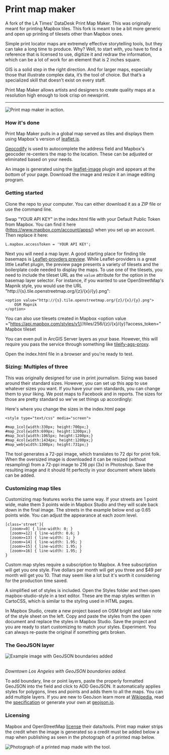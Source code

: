 Print map maker
===============
A fork of the LA Times' DataDesk Print Map Maker. This was originally meant for printing Mapbox tiles. This fork is meant to be a bit more generic and open up printing of  tilesets other than Mapbox ones.

Simple print locator maps are extremely effective storytelling tools, but they can take a long time to produce. Why? Well, to start with, you have to find a reference that is licensed to use, digitize it and redraw the information, which can be a lot of work for an element that is 2 inches square.

GIS is a solid step in the right direction. And for larger maps, especially those that illustrate complex data, it’s the tool of choice. But that’s a specialized skill that doesn’t exist on every staff.

Print Map Maker allows artists and designers to create quality maps at a resolution high enough to look crisp on newsprint.
* * *

![Print map maker in action.](img/print-map-maker-example.gif)

### How it's done

Print Map Maker pulls in a global map served as tiles and displays them using Mapbox's version of [leaflet.js](http://leafletjs.com/).

[Geocodify](https://github.com/datadesk/jquery-geocodify) is used to autocomplete the address field and Mapbox's geocoder re-centers the map to the location. These can be adjusted or eliminated based on your needs.

An image is generated using the [leaflet-image](https://github.com/mapbox/leaflet-image) plugin and appears at the bottom of your page. Download the image and resize it an image editing program.

### Getting started

Clone the repo to your computer. You can either download it as a ZIP file or use the command line.

Swap "YOUR API KEY" in the index.html file with your Default Public Token from Mapbox. You can find it here (https://www.mapbox.com/account/apps/) when you set up an account. Then replace it here:

    L.mapbox.accessToken = 'YOUR API KEY';

Next you will need a map layer. A good starting place for finding tile basemaps is [Leaflet-provders preview](http://leaflet-extras.github.io/leaflet-providers/preview/). While Leaflet-providers is a great little Leaflet plugin, the preview page presents a variety of tilesets and the boilerplate code needed to display the maps. To use one of the tilesets, you need to include the tileset URL as the `value` attribute for the option in the basemap layer selector. For instance, if you wanted to use OpenStreetMap's Mapnik style, you would use the URL "http://{s}.tile.openstreetmap.org/{z}/{x}/{y}.png":

    <option value="http://{s}.tile.openstreetmap.org/{z}/{x}/{y}.png">
		OSM Mapnik
	</option>

You can also use tilesets created in Mapbox
    <option value ="https://api.mapbox.com/styles/v1/<user name>/<map id>/tiles/256/{z}/{x}/{y}?access_token=<access token>"
        Mapbox tileset
    </option>

You can even pull in ArcGIS Server layers as your base. However, this will require you pass the service through something like [tileify-ags-proxy](https://github.com/gscplanning/tileify-ags-proxy).

Open the index.html file in a browser and you're ready to test.


### Sizing: Multiples of three

This was originally designed for use in print journalism. Sizing was based around their standard sizes. However, you can set up this app to use whatever sizes you want. If you have your own standards, you can change them to your liking. We post maps to Facebook and in reports. The sizes for those are pretty standard so we've set things up accordingly:

Here's where you change the sizes in the index.html page

    <style type="text/css" media="screen">

    #map_1col{width:330px; height:700px;}
    #map_2col{width:699px; height:1200px;}
    #map_3col{width:1065px; height:1200px;}
    #map_4col{width:1434px; height:1200px;}
    #map_web{width:1300px; height:731px;}

The tool generates a 72-ppi image, which translates to 72 dpi for print folk. When the oversized image is downloaded it can be resized (without resampling) from a 72-ppi image to 216 ppi (3x) in Photoshop. Save the resulting image and it should fit perfectly in your document where labels can be added.

### Customizing map tiles

Customizing map features works the same way. If your streets are 1 point wide, make them 3 points wide in Mapbox Studio and they will scale back down in the final image. The streets in the example below end up 0.65 points wide. You can adjust the appearance at each zoom level.

    [class='street']{
      [zoom>=0] { line-width: 0; }
      [zoom>=12] { line-width: 0.6; }
      [zoom>=13] { line-width: 1; }
      [zoom>=14] { line-width: 1.95; }
      [zoom>=15] { line-width: 1.95; }
      [zoom>=16] { line-width: 1.95; }
    }

Custom map styles require a subscription to Mapbox. A free subscription will get you one style. Five dollars per month will get you three and $49 per month will get you 10. That may seem like a lot but it's worth it considering for the production time saved.

A simplified set of styles is included. Open the Styles folder and then open mapbox-studio-style in a text editor. These are the map styles written in CartoCSS, which is similar to the styling used in HTML pages.

In Mapbox Studio, create a new project based on OSM bright and take note of the style sheet on the left. Copy and paste the styles from the open document and replace the styles in Mapbox Studio. Save the project and you are ready to start customizing to match your styles. Experiment. You can always re-paste the original if something gets broken.

### The GeoJSON layer
![Example image with GeoJSON boundaries added](img/print-map-maker-example-2.gif)

<br/>*Downtown Los Angeles with GeoJSON boundaries added.*

To add boundary, line or point layers, paste the properly formatted GeoJSON into the field and click to ADD GeoJSON. It automatically applies styles for polygons, lines and points and adds them to all the maps. You can add multiple layers. If you are new to GeoJson learn more at [Wikipedia](http://en.wikipedia.org/wiki/GeoJSON), read the [specification](http://geojson.org/geojson-spec.html) or generate your own at [geojson.io](http://geojson.io/#map=2/20.0/0.0).


### Licensing
Mapbox and OpenStreetMap [license](http://www.openstreetmap.org/copyright) their data/tools. Print map maker strips the credit when the image is generated so a credit must be added below a map when publishing as seen in the photograph of a printed map below.

![Photograph of a printed map made with the tool.](img/example2.jpg)
